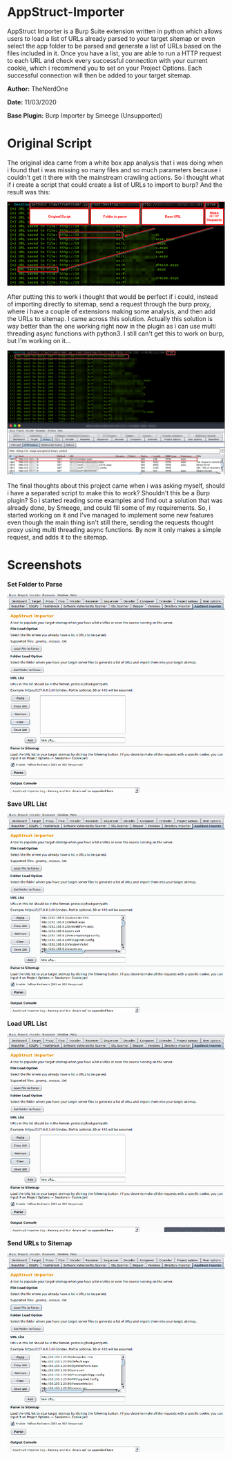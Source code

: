 # AppStruct-Importer
AppStruct Importer is a Burp Suite extension written in python which allows users to load a list of URLs already parsed to your target sitemap or even select the app folder to be parsed and generate a list of URLs based on the files included in it.
Once you have a list, you are able to run a HTTP request to each URL and check every successful connection with your current cookie, which i recommend you to set on your Project Options. Each successful connection will then be added to your target sitemap.

**Author:** TheNerdOne

**Date:** 11/03/2020

**Base Plugin:** Burp Importer by Smeege (Unsupported)

# Original Script
The original idea came from a white box app analysis that i was doing when i found that i was missing so many files and so much parameters because i couldn't get it there with the mainstream crawling actions. So i thought what if i create a script that could create a list of URLs to import to burp? And the result was this:

![AppStruct Importer Tab](https://raw.githubusercontent.com/TheNerdOne9/AppStruct-Importer/master/Screenshots/OriginalLIST.png)

After putting this to work i thought that would be perfect if i could, instead of importing directly to sitemap, send a request through the burp proxy, where i have a couple of extensions making some analysis, and then add the URLs to sitemap. I came across this solution. Actually this solution is way better than the one working right now in the plugin as i can use multi threading async functions with python3. I still can't get this to work on burp, but I'm working on it...

![AppStruct Importer Tab](https://raw.githubusercontent.com/TheNerdOne9/AppStruct-Importer/master/Screenshots/OriginalHTTP.png)

The final thoughts about this project came when i was asking myself, should i have a separated script to make this to work? Shouldn't this be a Burp plugin? So i started reading some examples and find out a solution that was already done, by Smeege, and could fill some of my requirements. So, i started working on it and I've managed to implement some new features even though the main thing isn't still there, sending the requests thought proxy using multi threading async functions. By now it only makes a simple request, and adds it to the sitemap.


# Screenshots
**Set Folder to Parse**

![AppStruct Importer Tab](https://raw.githubusercontent.com/TheNerdOne9/AppStruct-Importer/master/Screenshots/parseFolder.gif)

**Save URL List**

![AppStruct Importer Tab](https://raw.githubusercontent.com/TheNerdOne9/AppStruct-Importer/master/Screenshots/saveParser.gif)

**Load URL List**

![AppStruct Importer Tab](https://raw.githubusercontent.com/TheNerdOne9/AppStruct-Importer/master/Screenshots/loadList.gif)

**Send URLs to Sitemap**

![AppStruct Importer Tab](https://raw.githubusercontent.com/TheNerdOne9/AppStruct-Importer/master/Screenshots/makeRequests.gif)
